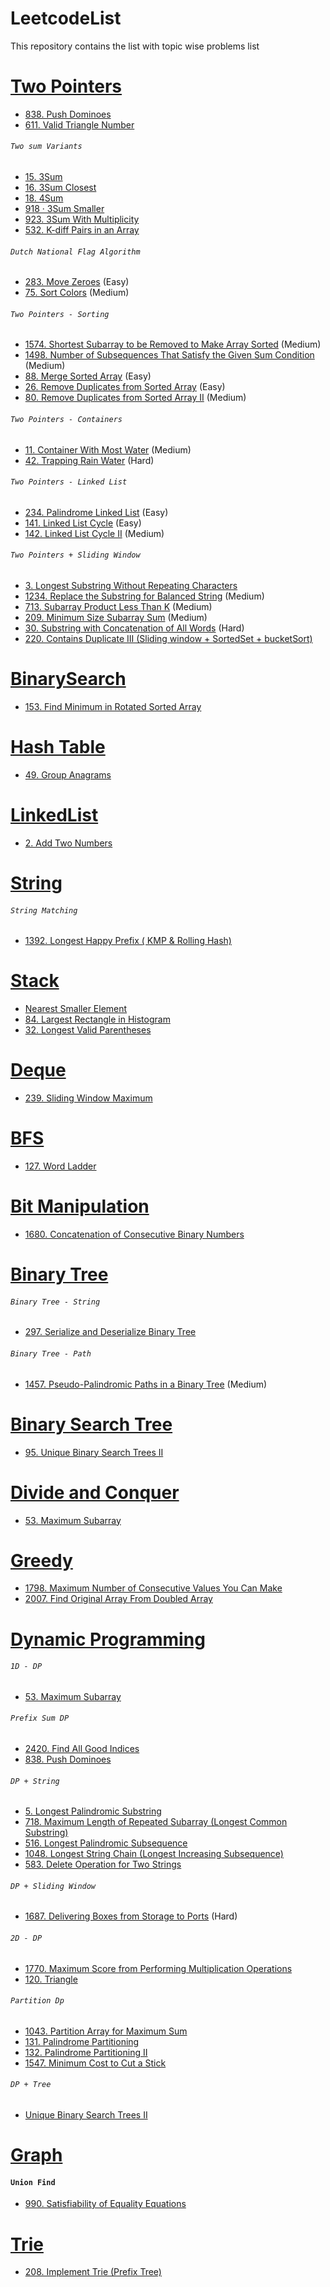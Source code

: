 # LeetcodeList
This repository contains the list with topic wise problems list


# [Two Pointers](https://leetcode.com/tag/two-pointers/)
- [838. Push Dominoes](https://leetcode.com/problems/push-dominoes/)
- [611. Valid Triangle Number](https://leetcode.com/problems/valid-triangle-number/)
###### ``Two sum Variants`` 
- [15. 3Sum](https://leetcode.com/problems/3sum)  
- [16. 3Sum Closest](https://leetcode.com/problems/3sum-closest/) 
- [18. 4Sum](https://leetcode.com/problems/4sum/) 
- [918 · 3Sum Smaller](https://www.lintcode.com/problem/918/description) 
- [923. 3Sum With Multiplicity](https://leetcode.com/problems/3sum-with-multiplicity/) 
- [532. K-diff Pairs in an Array](https://leetcode.com/problems/k-diff-pairs-in-an-array/)
###### ``Dutch National Flag Algorithm``
- [283. Move Zeroes](https://leetcode.com/problems/move-zeroes/) (Easy)
- [75. Sort Colors](https://leetcode.com/problems/sort-colors/)  (Medium)  
###### ``Two Pointers - Sorting`` 
- [1574. Shortest Subarray to be Removed to Make Array Sorted](https://leetcode.com/problems/shortest-subarray-to-be-removed-to-make-array-sorted/) (Medium)
- [1498. Number of Subsequences That Satisfy the Given Sum Condition](https://leetcode.com/problems/number-of-subsequences-that-satisfy-the-given-sum-condition/) (Medium)
- [88. Merge Sorted Array](https://leetcode.com/problems/merge-sorted-array/) (Easy)
- [26. Remove Duplicates from Sorted Array](https://leetcode.com/problems/remove-duplicates-from-sorted-array/) (Easy)
- [80. Remove Duplicates from Sorted Array II](https://leetcode.com/problems/remove-duplicates-from-sorted-array-ii/) (Medium)
###### ``Two Pointers - Containers``
- [11. Container With Most Water](https://leetcode.com/problems/container-with-most-water/)  (Medium) 
- [42. Trapping Rain Water](https://leetcode.com/problems/trapping-rain-water/) (Hard) 
###### ``Two Pointers - Linked List``
- [234. Palindrome Linked List](https://leetcode.com/problems/palindrome-linked-list/) (Easy)
- [141. Linked List Cycle](https://leetcode.com/problems/linked-list-cycle/) (Easy)
- [142. Linked List Cycle II](https://leetcode.com/problems/linked-list-cycle-ii/) (Medium) 
###### ``Two Pointers + Sliding Window``
- [3. Longest Substring Without Repeating Characters](https://leetcode.com/problems/longest-substring-without-repeating-characters/)
- [1234. Replace the Substring for Balanced String](https://leetcode.com/problems/replace-the-substring-for-balanced-string/) (Medium)
- [713. Subarray Product Less Than K](https://leetcode.com/problems/subarray-product-less-than-k/) (Medium)
- [209. Minimum Size Subarray Sum](https://leetcode.com/problems/minimum-size-subarray-sum/) (Medium)
- [30. Substring with Concatenation of All Words]() (Hard)
- [220. Contains Duplicate III (Sliding window + SortedSet + bucketSort)](https://leetcode.com/problems/contains-duplicate-iii/) 

# [BinarySearch](https://leetcode.com/tag/binary-search/)
- [153. Find Minimum in Rotated Sorted Array](https://leetcode.com/problems/find-minimum-in-rotated-sorted-array/)

# [Hash Table](https://leetcode.com/tag/hash-table/)
- [49. Group Anagrams](https://leetcode.com/problems/group-anagrams/)



# [LinkedList](https://leetcode.com/tag/linked-list/)
- [2. Add Two Numbers](https://leetcode.com/problems/add-two-numbers/)

# [String](https://leetcode.com/tag/string/)
###### ``String Matching``
- [1392. Longest Happy Prefix ( KMP & Rolling Hash)](https://leetcode.com/problems/longest-happy-prefix/)

# [Stack](https://leetcode.com/tag/stack/)
- [Nearest Smaller Element](https://www.interviewbit.com/problems/nearest-smaller-element/) 
- [84. Largest Rectangle in Histogram](https://leetcode.com/problems/largest-rectangle-in-histogram/)
- [32. Longest Valid Parentheses](https://leetcode.com/problems/longest-valid-parentheses/)

# [Deque]()
- [239. Sliding Window Maximum](https://leetcode.com/problems/sliding-window-maximum/)

# [BFS](https://leetcode.com/tag/breadth-first-search/)
- [127. Word Ladder](https://leetcode.com/problems/word-ladder/)

# [Bit Manipulation](https://leetcode.com/tag/bit-manipulation/)
- [1680. Concatenation of Consecutive Binary Numbers](https://leetcode.com/problems/concatenation-of-consecutive-binary-numbers/)


# [Binary Tree](https://leetcode.com/tag/binary-tree/)
###### ``Binary Tree - String``
- [297. Serialize and Deserialize Binary Tree](https://leetcode.com/problems/serialize-and-deserialize-binary-tree/)
###### ``Binary Tree - Path``
- [1457. Pseudo-Palindromic Paths in a Binary Tree](https://leetcode.com/problems/pseudo-palindromic-paths-in-a-binary-tree/) (Medium)

# [Binary Search Tree](https://leetcode.com/tag/binary-search-tree/)
- [95. Unique Binary Search Trees II](https://leetcode.com/problems/unique-binary-search-trees-ii/)

# [Divide and Conquer](https://leetcode.com/tag/divide-and-conquer/)
- [53. Maximum Subarray](https://leetcode.com/problems/maximum-subarray/)


# [Greedy](https://leetcode.com/tag/greedy/)
- [1798. Maximum Number of Consecutive Values You Can Make](https://leetcode.com/problems/maximum-number-of-consecutive-values-you-can-make/)
- [2007. Find Original Array From Doubled Array](https://leetcode.com/problems/find-original-array-from-doubled-array/)

# [Dynamic Programming](https://leetcode.com/tag/dynamic-programming/)
###### ``1D - DP``
- [53. Maximum Subarray](https://leetcode.com/problems/maximum-subarray/)
###### ``Prefix Sum DP``
- [2420. Find All Good Indices](https://leetcode.com/problems/find-all-good-indices/)
- [838. Push Dominoes](https://leetcode.com/problems/push-dominoes/)
###### ``DP + String``
- [5. Longest Palindromic Substring](https://leetcode.com/problems/longest-palindromic-substring/)
- [718. Maximum Length of Repeated Subarray (Longest Common Substring)](https://leetcode.com/problems/maximum-length-of-repeated-subarray/)
- [516. Longest Palindromic Subsequence](https://leetcode.com/problems/longest-palindromic-subsequence/)
- [1048. Longest String Chain (Longest Increasing Subsequence)](https://leetcode.com/problems/longest-string-chain/)
- [583. Delete Operation for Two Strings](https://leetcode.com/problems/delete-operation-for-two-strings/)
###### ``DP + Sliding Window``
- [1687. Delivering Boxes from Storage to Ports](https://leetcode.com/problems/delivering-boxes-from-storage-to-ports/) (Hard)
###### ``2D - DP``
- [1770. Maximum Score from Performing Multiplication Operations](https://leetcode.com/problems/maximum-score-from-performing-multiplication-operations/)
- [120. Triangle](https://leetcode.com/problems/triangle/)
###### ``Partition Dp``
- [1043. Partition Array for Maximum Sum](https://leetcode.com/problems/partition-array-for-maximum-sum/)
- [131. Palindrome Partitioning](https://leetcode.com/problems/palindrome-partitioning/)
- [132. Palindrome Partitioning II](https://leetcode.com/problems/palindrome-partitioning-ii/)
- [1547. Minimum Cost to Cut a Stick](https://leetcode.com/problems/minimum-cost-to-cut-a-stick/)
###### ``DP + Tree``
- [Unique Binary Search Trees II](https://www.interviewbit.com/problems/unique-binary-search-trees-ii/)

# [Graph](https://leetcode.com/tag/graph/)
#### ``Union Find``
- [990. Satisfiability of Equality Equations](https://leetcode.com/problems/satisfiability-of-equality-equations/)

# [Trie](https://leetcode.com/tag/trie/)
- [208. Implement Trie (Prefix Tree)](https://leetcode.com/problems/implement-trie-prefix-tree/)

